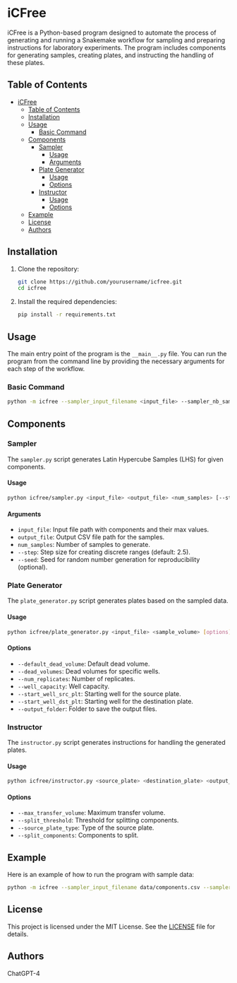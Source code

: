 # iCFree

iCFree is a Python-based program designed to automate the process of generating and running a Snakemake workflow for sampling and preparing instructions for laboratory experiments. The program includes components for generating samples, creating plates, and instructing the handling of these plates.

## Table of Contents

- [iCFree](#icfree)
  - [Table of Contents](#table-of-contents)
  - [Installation](#installation)
  - [Usage](#usage)
    - [Basic Command](#basic-command)
  - [Components](#components)
    - [Sampler](#sampler)
      - [Usage](#usage-1)
      - [Arguments](#arguments)
    - [Plate Generator](#plate-generator)
      - [Usage](#usage-2)
      - [Options](#options)
    - [Instructor](#instructor)
      - [Usage](#usage-3)
      - [Options](#options-1)
  - [Example](#example)
  - [License](#license)
  - [Authors](#authors)

## Installation

1. Clone the repository:
    ```bash
    git clone https://github.com/yourusername/icfree.git
    cd icfree
    ```

2. Install the required dependencies:
    ```bash
    pip install -r requirements.txt
    ```

## Usage

The main entry point of the program is the `__main__.py` file. You can run the program from the command line by providing the necessary arguments for each step of the workflow.

### Basic Command

```bash
python -m icfree --sampler_input_filename <input_file> --sampler_nb_samples <number_of_samples> --sampler_seed <seed> --sampler_output_filename <output_file> --plate_generator_input_filename <input_file> --plate_generator_sample_volume <volume> --plate_generator_default_dead_volume <dead_volume> --plate_generator_num_replicates <replicates> --plate_generator_well_capacity <capacity> --plate_generator_start_well_src_plt <start_well_src> --plate_generator_start_well_dst_plt <start_well_dst> --plate_generator_output_folder <output_folder> --instructor_max_transfer_volume <max_volume> --instructor_split_threshold <split_threshold> --instructor_source_plate_type <plate_type> --instructor_split_components <components> --instructor_output_filename <instructions_file>
```

## Components

### Sampler

The `sampler.py` script generates Latin Hypercube Samples (LHS) for given components.

#### Usage

```bash
python icfree/sampler.py <input_file> <output_file> <num_samples> [--step <step_size>] [--seed <seed>]
```

#### Arguments

- `input_file`: Input file path with components and their max values.
- `output_file`: Output CSV file path for the samples.
- `num_samples`: Number of samples to generate.
- `--step`: Step size for creating discrete ranges (default: 2.5).
- `--seed`: Seed for random number generation for reproducibility (optional).

### Plate Generator

The `plate_generator.py` script generates plates based on the sampled data.

#### Usage

```bash
python icfree/plate_generator.py <input_file> <sample_volume> [options]
```

#### Options

- `--default_dead_volume`: Default dead volume.
- `--dead_volumes`: Dead volumes for specific wells.
- `--num_replicates`: Number of replicates.
- `--well_capacity`: Well capacity.
- `--start_well_src_plt`: Starting well for the source plate.
- `--start_well_dst_plt`: Starting well for the destination plate.
- `--output_folder`: Folder to save the output files.

### Instructor

The `instructor.py` script generates instructions for handling the generated plates.

#### Usage

```bash
python icfree/instructor.py <source_plate> <destination_plate> <output_instructions> [options]
```

#### Options

- `--max_transfer_volume`: Maximum transfer volume.
- `--split_threshold`: Threshold for splitting components.
- `--source_plate_type`: Type of the source plate.
- `--split_components`: Components to split.

## Example

Here is an example of how to run the program with sample data:

```bash
python -m icfree --sampler_input_filename data/components.csv --sampler_nb_samples 100 --sampler_seed 42 --sampler_output_filename results/samples.csv --plate_generator_input_filename results/samples.csv --plate_generator_sample_volume 10 --plate_generator_default_dead_volume 2 --plate_generator_num_replicates 3 --plate_generator_well_capacity 200 --plate_generator_start_well_src_plt A1 --plate_generator_start_well_dst_plt B1 --plate_generator_output_folder results/plates --instructor_max_transfer_volume 50 --instructor_split_threshold 5 --instructor_source_plate_type '96-well' --instructor_split_components 'component1,component2' --instructor_output_filename results/instructions.txt
```

## License

This project is licensed under the MIT License. See the [LICENSE](LICENSE) file for details.


## Authors
ChatGPT-4
